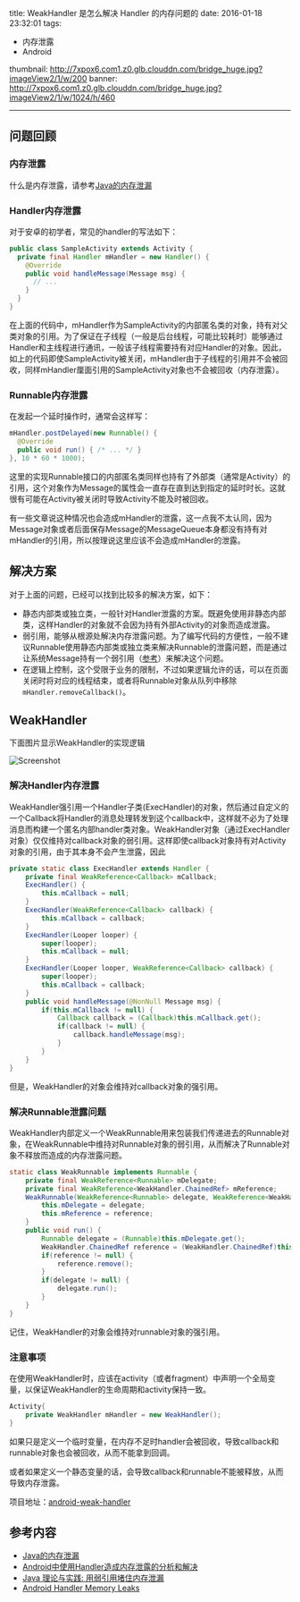 title: WeakHandler 是怎么解决 Handler 的内存问题的
date: 2016-01-18 23:32:01
tags: 
- 内存泄露
- Android

thumbnail: http://7xpox6.com1.z0.glb.clouddn.com/bridge_huge.jpg?imageView2/1/w/200
banner: http://7xpox6.com1.z0.glb.clouddn.com/bridge_huge.jpg?imageView2/1/w/1024/h/460 

---


## 问题回顾

### 内存泄露

什么是内存泄露，请参考[Java的内存泄漏](https://www.ibm.com/developerworks/cn/java/l-JavaMemoryLeak/)

### Handler内存泄露

对于安卓的初学者，常见的handler的写法如下：

<!--more-->

```java
public class SampleActivity extends Activity {
  private final Handler mHandler = new Handler() {
    @Override
    public void handleMessage(Message msg) {
      // ... 
    }
  }
}
```
在上面的代码中，mHandler作为SampleActivity的内部匿名类的对象，持有对父类对象的引用。为了保证在子线程（一般是后台线程，可能比较耗时）能够通过Handler和主线程进行通讯，一般该子线程需要持有对应Handler的对象。因此，如上的代码即使SampleActivity被关闭，mHandler由于子线程的引用并不会被回收，同样mHandler厘面引用的SampleActivity对象也不会被回收（内存泄露）。

### Runnable内存泄露

在发起一个延时操作时，通常会这样写：

```java
mHandler.postDelayed(new Runnable() {
  @Override
  public void run() { /* ... */ }
}, 10 * 60 * 1000);
```
这里的实现Runnable接口的内部匿名类同样也持有了外部类（通常是Activity）的引用，这个对象作为Message的属性会一直存在直到达到指定的延时时长。这就很有可能在Activity被关闭时导致Activity不能及时被回收。

有一些文章说这种情况也会造成mHandler的泄露，这一点我不太认同，因为Message对象或者后面保存Message的MessageQueue本身都没有持有对mHandler的引用，所以按理说这里应该不会造成mHandler的泄露。

## 解决方案

对于上面的问题，已经可以找到比较多的解决方案，如下：

- 静态内部类或独立类，一般针对Handler泄露的方案。既避免使用非静态内部类，这样Handler的对象就不会因为持有外部Activity的对象而造成泄露。
- 弱引用，能够从根源处解决内存泄露问题。为了编写代码的方便性，一般不建议Runnable使用静态内部类或独立类来解决Runnable的泄露问题，而是通过让系统Message持有一个弱引用（[参考](https://www.ibm.com/developerworks/cn/java/j-jtp11225/)）来解决这个问题。
- 在逻辑上控制，这个受限于业务的限制，不过如果逻辑允许的话，可以在页面关闭时将对应的线程结束，或者将Runnable对象从队列中移除`mHandler.removeCallback()`。

## WeakHandler

下面图片显示WeakHandler的实现逻辑

![Screenshot](https://raw.githubusercontent.com/badoo/android-weak-handler/master/WeakHandler.png)

### 解决Handler内存泄露

WeakHandler强引用一个Handler子类(ExecHandler)的对象，然后通过自定义的一个Callback将Handler的消息处理转发到这个callback中，这样就不必为了处理消息而构建一个匿名内部handler类对象。WeakHandler对象（通过ExecHandler对象）仅仅维持对callback对象的弱引用。这样即使callback对象持有对Activity对象的引用，由于其本身不会产生泄露，因此

```java
private static class ExecHandler extends Handler {
    private final WeakReference<Callback> mCallback;
    ExecHandler() {
        this.mCallback = null;
    }
    ExecHandler(WeakReference<Callback> callback) {
        this.mCallback = callback;
    }
    ExecHandler(Looper looper) {
        super(looper);
        this.mCallback = null;
    }
    ExecHandler(Looper looper, WeakReference<Callback> callback) {
        super(looper);
        this.mCallback = callback;
    }
    public void handleMessage(@NonNull Message msg) {
        if(this.mCallback != null) {
            Callback callback = (Callback)this.mCallback.get();
            if(callback != null) {
                callback.handleMessage(msg);
            }
        }
    }
}
```
但是，WeakHandler的对象会维持对callback对象的强引用。

### 解决Runnable泄露问题

WeakHandler内部定义一个WeakRunnable用来包装我们传递进去的Runnable对象，在WeakRunnable中维持对Runnable对象的弱引用，从而解决了Runnable对象不释放而造成的内存泄露问题。

```java
static class WeakRunnable implements Runnable {
    private final WeakReference<Runnable> mDelegate;
    private final WeakReference<WeakHandler.ChainedRef> mReference;
    WeakRunnable(WeakReference<Runnable> delegate, WeakReference<WeakHandler.ChainedRef> reference) {
        this.mDelegate = delegate;
        this.mReference = reference;
    }
    public void run() {
        Runnable delegate = (Runnable)this.mDelegate.get();
        WeakHandler.ChainedRef reference = (WeakHandler.ChainedRef)this.mReference.get();
        if(reference != null) {
            reference.remove();
        }
        if(delegate != null) {
            delegate.run();
        }
    }
}
```
记住，WeakHandler的对象会维持对runnable对象的强引用。

### 注意事项

在使用WeakHandler时，应该在activity（或者fragment）中声明一个全局变量，以保证WeakHandler的生命周期和activity保持一致。

```java
Activity{
	private WeakHandler mHandler = new WeakHandler();
}
```
如果只是定义一个临时变量，在内存不足时handler会被回收，导致callback和runnable对象也会被回收，从而不能拿到回调。

或者如果定义一个静态变量的话，会导致callback和runnable不能被释放，从而导致内存泄露。

项目地址：[android-weak-handler](https://github.com/badoo/android-weak-handler)


## 参考内容

- [Java的内存泄漏](https://www.ibm.com/developerworks/cn/java/l-JavaMemoryLeak/)
- [Android中使用Handler造成内存泄露的分析和解决](http://my.oschina.net/rengwuxian/blog/181449)
- [Java 理论与实践: 用弱引用堵住内存泄漏](https://www.ibm.com/developerworks/cn/java/j-jtp11225/)
- [Android Handler Memory Leaks](https://techblog.badoo.com/blog/2014/08/28/android-handler-memory-leaks)
